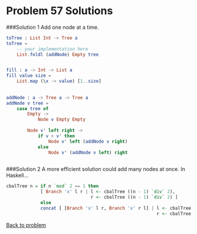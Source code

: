 # Problem 57 Solutions

###Solution 1
Add one node at a time.

```elm
toTree : List Int -> Tree a
toTree =
    -- your implementation here
    List.foldl (addNode) Empty tree


fill : a -> Int -> List a
fill value size = 
    List.map (\x -> value) [1..size]
    
    
addNode : a -> Tree a -> Tree a
addNode v tree =
    case tree of
        Empty ->
            Node v Empty Empty
            
        Node v' left right ->
            if v > v' then
                Node v' left (addNode v right) 
            else 
                Node v' (addNode v left) right 
                
```

###Solution 2
A more efficient solution could add many nodes at once. In Haskell...

```haskell
cbalTree n = if n `mod` 2 == 1 then 
             [ Branch 'x' l r | l <- cbalTree ((n - 1) `div` 2), 
                                r <- cbalTree ((n - 1) `div` 2) ] 
             else 
             concat [ [Branch 'x' l r, Branch 'x' r l] | l <- cbalTree ((n - 1) `div` 2), 
                                                         r <- cbalTree (n `div` 2) ]
```

[Back to problem](../p/p55.md)